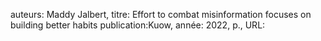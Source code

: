 auteurs: Maddy Jalbert, 
titre: Effort to combat misinformation focuses on building better habits
publication:Kuow, 
année: 2022, 
p.,
URL: 

